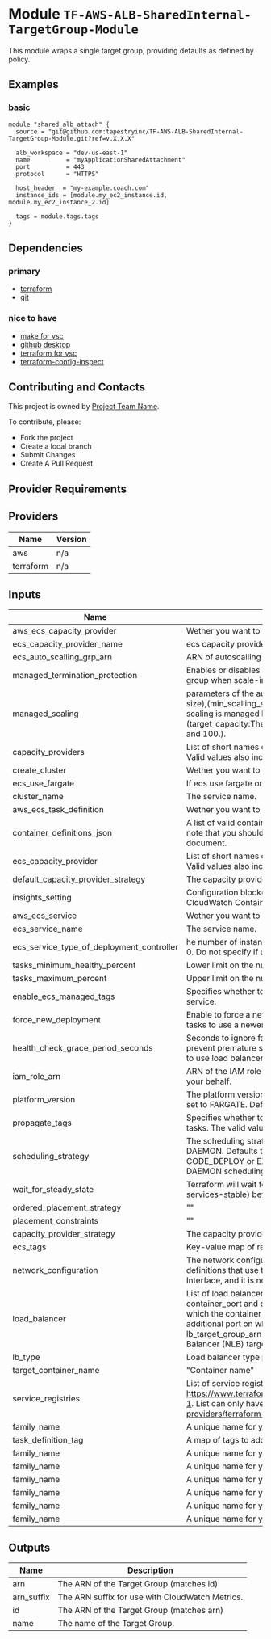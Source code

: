 
# Module `TF-AWS-ALB-SharedInternal-TargetGroup-Module`
This module wraps a single target group, providing defaults as defined by
policy.

## Examples

### basic
```hcl
module "shared_alb_attach" {
  source = "git@github.com:tapestryinc/TF-AWS-ALB-SharedInternal-TargetGroup-Module.git?ref=v.X.X.X"

  alb_workspace = "dev-us-east-1"
  name          = "myApplicationSharedAttachment"
  port          = 443
  protocol      = "HTTPS"

  host_header  = "my-example.coach.com"
  instance_ids = [module.my_ec2_instance.id, module.my_ec2_instance_2.id]

  tags = module.tags.tags
}
```

## Dependencies
### primary
  * [terraform](https://www.terraform.io/)
  * [git](https://git-scm.com/download/win)

### nice to have
  * [make for vsc](https://github.com/technosophos/vscode-make)
  * [github desktop](https://desktop.github.com/)
  * [terraform for vsc](https://github.com/mauve/vscode-terraform)
  * [terraform-config-inspect](https://github.com/hashicorp/terraform-config-inspect)

## Contributing and Contacts

This project is owned by [Project Team Name](project_name@tapestry.com).

To contribute, please:
  * Fork the project
  * Create a local branch
  * Submit Changes
  * Create A Pull Request

## Provider Requirements
## Providers

| Name | Version |
|------|---------|
| aws | n/a |
| terraform | n/a |

## Inputs

| Name | Description | Type | Default | Required |
|------|-------------|------|---------|:-----:|
| aws\_ecs\_capacity\_provider | Wether you want to have ecs capacity provider resource. | `bool` | `"true"` |  |
| ecs\_capacity\_provider\_name | ecs capacity provider name. | `string` | `"null"` |  |
| ecs\_auto\_scalling\_grp\_arn | ARN of autoscalling group. | `string` | `"null"` |  |
| managed\_termination\_protection | Enables or disables container-aware termination of instances in the auto scaling group when scale-in happens. Valid values are ENABLED and DISABLED. | `string` | `"DISABLED"` |  |
| managed\_scaling | parameters of the auto scaling:(max_scalling_step:The maximum step adjustment size),(min_scalling_step:The maximum step adjustment size),(status:Whether auto scaling is managed by ECS,Valid values are ENABLED and DISABLED),(target_capacity:The target utilization for the capacity provider. A number between 1 and 100.).|`list(any)`| `"null"` |  |
| capacity\_providers | List of short names of one or more capacity providers to associate with the cluster. Valid values also include FARGATE and FARGATE_SPOT. | `list(any)` | `"[]"` |  |
| create\_cluster | Wether you want to have ecs cluster resource. | `bool` | `"true"` |  |
| ecs\_use\_fargate | If ecs use fargate or not. | `bool` | `"false"` |  |
| cluster\_name | The service name. | `string` | `""` | no |
| aws\_ecs\_task\_definition | Wether you want to have ecs task definition | `bool` | `"true"` |  |
| container\_definitions\_json | A list of valid container definitions provided as a single valid JSON document. Please note that you should only provide values that are part of the container definition document. | `string` | `""` |  |
| ecs\_capacity\_provider | List of short names of one or more capacity providers to associate with the cluster. Valid values also include FARGATE and FARGATE_SPOT. | `list(string)` | `"null"` |  |
| default\_capacity\_provider\_strategy | The capacity provider strategy to use by default for the cluster. Can be one or more. | `list(any)` | `"null"` |  |
| insights\_setting | Configuration block(s) with cluster settings. For example, this can be used to enable CloudWatch Container Insights for a cluster. | `list(any)` | `"null"` |  |
| aws\_ecs\_service| Wether you want to have ecs capacity provider resource. | `bool` | `"true"` |  |
| ecs\_service\_name | The service name. | `string` | `""` |  |
| ecs\_service\_type\_of\_deployment\_controller | he number of instances of the task definition to place and keep running. Defaults to 0. Do not specify if using the DAEMON scheduling strategy. | `number` | `"0"`|  |
| tasks\_minimum\_healthy\_percent | Lower limit on the number of running tasks. | `number` | `"0"` |  |
| tasks\_maximum\_percent | Upper limit on the number of running tasks. | `number` | `"0"` |  |
| enable\_ecs\_managed\_tags | Specifies whether to enable Amazon ECS managed tags for the tasks within the service. | `bool` | `"true"` |  |
| force\_new\_deployment | Enable to force a new task deployment of the service. This can be used to update tasks to use a newer Docker image with same image/tag combination. | `bool` | `"true"` |  |
| health\_check\_grace\_period\_seconds | Seconds to ignore failing load balancer health checks on newly instantiated tasks to prevent premature shutdown, up to 2147483647. Only valid for services configured to use load balancers. | `number` | `"null"` |  |
| iam\_role\_arn | ARN of the IAM role that allows Amazon ECS to make calls to your load balancer on your behalf. | `string` | `""` |  |
| platform\_version | The platform version on which to run your service. Only applicable for launch_type set to FARGATE. Defaults to LATEST. | `string` | `"LATEST"` |  |
| propagate\_tags | Specifies whether to propagate the tags from the task definition or the service to the tasks. The valid values are SERVICE and TASK_DEFINITION. | `string` | `null` |  |
| scheduling\_strategy | The scheduling strategy to use for the service. The valid values are REPLICA and DAEMON. Defaults to REPLICA. Note that Tasks using the Fargate launch type or the CODE_DEPLOY or EXTERNAL deployment controller types don't support the DAEMON scheduling strategy. | `string` | `"REPLICA"` |  |
| wait\_for\_steady\_state | Terraform will wait for the service to reach a steady state (like aws ecs wait services-stable) before continuing. | `bool` | `false` |  |
| ordered\_placement\_strategy | "" | `list(any)` | `[]` |  |
| placement\_constraints | "" | `list(any)` | `[]` |  |
| capacity\_provider\_strategy | The capacity provider strategy to use by default for the cluster. Can be one or more. | `list(any)` | `[]` |  |
| ecs\_tags | Key-value map of resource tags. | `map(any)` | `{}` |  |
| network\_configuration| The network configuration for the service. This parameter is required for task definitions that use the awsvpc network mode to receive their own Elastic Network Interface, and it is not supported for other network modes. | `list(any)`| `null` |  |
| load\_balancer | List of load balancer target group objects containing the lb_target_group_arn, container_port and container_health_check_port. The container_port is the port on which the container will receive traffic. The container_health_check_port is an additional port on which the container can receive a health check. The lb_target_group_arn is either Application Load Balancer (ALB) or Network Load Balancer (NLB) target group ARN tasks will register with. | `list(any)` | `[]` |  |
| lb\_type| Load balancer type possible values are Classic or alb or nlb. | `string` | `null` |  |
| target\_container\_name| "Container name" | `string` | `"LATEST"` | no |
| service\_registries | List of service registry objects as per <https://www.terraform.io/docs/providers/aws/r/ecs_service.html#service_registries-1>. List can only have a single object until <https://github.com/terraform-providers/terraform-provider-aws/issues/9573> is resolved. | `list(any)` | `[]` |  |
| family\_name| A unique name for your task definition. | `string` | `` |  |
| task\_definition\_tag| A map of tags to add to ECS task_deffination_tag. | `map(string)` | `{}` |  |
| family\_name| A unique name for your task definition. | `string` | `` |  |
| family\_name| A unique name for your task definition. | `string` | `` |  |
| family\_name| A unique name for your task definition. | `string` | `` |  |
| family\_name| A unique name for your task definition. | `string` | `` |  |
| family\_name| A unique name for your task definition. | `string` | `` |  |
| family\_name| A unique name for your task definition. | `string` | `` |  |
## Outputs

| Name | Description |
|------|-------------|
| arn | The ARN of the Target Group (matches id) |
| arn\_suffix | The ARN suffix for use with CloudWatch Metrics. |
| id | The ARN of the Target Group (matches arn) |
| name | The name of the Target Group. |
